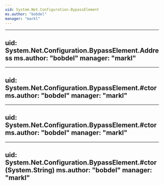```yaml
---
uid: System.Net.Configuration.BypassElement
ms.author: "bobdel"
manager: "markl"
---
```


---
uid: System.Net.Configuration.BypassElement.Address
ms.author: "bobdel"
manager: "markl"
---

---
uid: System.Net.Configuration.BypassElement.#ctor
ms.author: "bobdel"
manager: "markl"
---

---
uid: System.Net.Configuration.BypassElement.#ctor
ms.author: "bobdel"
manager: "markl"
---

---
uid: System.Net.Configuration.BypassElement.#ctor(System.String)
ms.author: "bobdel"
manager: "markl"
---
